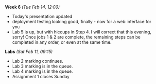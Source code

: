 **Week 6** *(Tue Feb 14, 12:00)*  
- Today's presentation updated
- deployment testing looking good, finally - now for a web interface for you
- Lab 5 is up, but with hiccups in Step 4. I will correct that this evening, sorry!
Once jobs 1 & 2 are complete, the remaining steps can be completed in any order, or even at the same time.

**Labs** *(Sat Feb 11, 09:15)*  
- Lab 2 marking continues.  
- Lab 3 marking is in the queue.
- Lab 4 marking is in the queue.
- Assignment 1 closes Sunday
